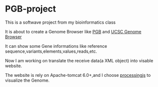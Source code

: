# PGB-project

This is a softwave project from my bioinformatics class

It is about to create a Genome Browser like [PGB](http://www.pgbrowser.org/browser.html?Chr=chr21&Start=33021623&End=33051544) and [UCSC Genome Browser](http://genome.ucsc.edu/cgi-bin/hgTracks?db=hg19&position=chr21%3A30980741-31441620&hgsid=435234935_YQE4uBW1KitHvaWbcGKWgCWWaU6d)

It can show some Gene informations like reference sequence,variants,elements,values,reads,etc.

Now I am working on translate the receive data(a XML object) into visable website.

The website is rely on Apache-tomcat 6.0+,and I choose [processingjs](http://processingjs.org/) to visualize the Genome.
